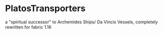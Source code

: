 # PlatosTransporters
a "spiritual successor" to Archemides Ships/ Da Vincis Vessels, completely rewritten for fabric 1.16
